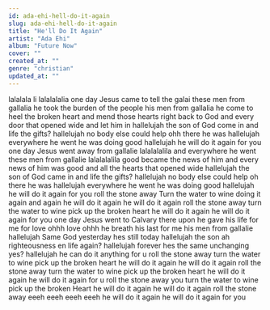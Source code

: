 ```yaml
---
id: ada-ehi-hell-do-it-again
slug: ada-ehi-hell-do-it-again
title: "He'll Do It Again"
artist: "Ada Ehi"
album: "Future Now"
cover: ""
created_at: ""
genre: "christian"
updated_at: ""
---
```


lalalala li lalalalalia
one day Jesus came to tell the galai these men from gallalia
he took the burden of the people his men from gallalia
he come to heel the broken heart and mend those hearts right back to God
and every door that opened wide and let him in
hallelujah
the son of God come in and life the gifts?
hallelujah
no body else could help ohh there he was
hallelujah
everywhere he went he was doing good
hallelujah
he will do it again for you
one day Jesus went away from gallalie lalalalalila
and everywhere he went these men from gallalie lalalalalila
good became the news of him
and every news of him was good
and all the hearts that opened wide
hallelujah
the son of God came in and life the gifts?
hallelujah
no body else could help oh there he was
hallelujah
everywhere he went he was doing good
hallelujah
he will do it again for you
roll the stone away
Turn the water to wine
doing it again and again
he will do it again
he will do it again
roll the stone away
turn the water to wine
pick up the broken heart
he will do it again
he will do it again for you
one day Jesus went to Calvary
there upon he gave his life for me
for love ohhh love
ohhh he breath his last for me
his men from gallalie
hallelujah
Same God yesterday hes still today
hallelujah
the son ah righteousness en life again?
hallelujah
forever hes the same
unchanging yes?
hallelujah
he can do it anything for u
roll the stone away
turn the water to wine
pick up the broken heart
he will do it again
he will do it again
roll the stone away
turn the water to wine
pick up the broken heart
he will do it again
he will do it again for u
roll the stone away
you turn the water to wine
pick up the broken Heart
he will do it again
he will do it again
roll the stone away
eeeh eeeh eeeh eeeh
he will do it again
he will do it again for you